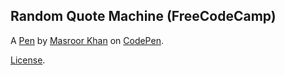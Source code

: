 Random Quote Machine (FreeCodeCamp)
-----------------------------------


A [Pen](https://codepen.io/EduCreative/pen/vYRRaGq) by [Masroor Khan](https://codepen.io/EduCreative) on [CodePen](https://codepen.io).

[License](https://codepen.io/license/pen/vYRRaGq).
